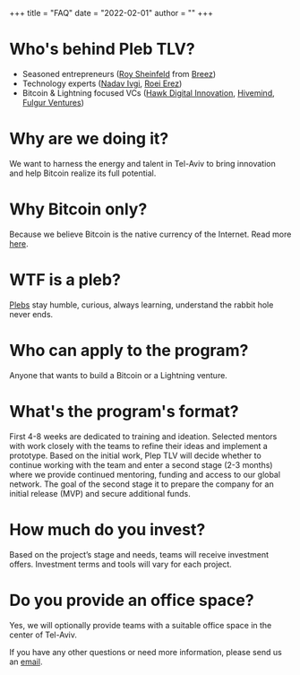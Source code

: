 +++
title = "FAQ"
date = "2022-02-01"
author = ""
+++

# Who's behind Pleb TLV? 
* Seasoned entrepreneurs ([Roy Sheinfeld](https://www.linkedin.com/in/roysheinfeld) from [Breez](https://breez.technology))
* Technology experts ([Nadav Ivgi](https://www.linkedin.com/in/nadavivgi), [Roei Erez](https://www.linkedin.com/in/roeierez))
* Bitcoin & Lightning focused VCs ([Hawk Digital Innovation](https://www.hawkdigitalinnovation.com), [Hivemind](https://hivemind.vc), [Fulgur Ventures](https://fulgur.ventures))
# Why are we doing it?
We want to harness the energy and talent in Tel-Aviv to bring innovation and help Bitcoin realize its full potential. 
# Why Bitcoin only?
Because we believe Bitcoin is the native currency of the Internet. Read more [here](https://bitcoin.org/bitcoin.pdf).
# WTF is a pleb?
[Plebs](https://bitcoinmagazine.com/culture/plebs-patricians-bitcoin-rome) stay humble, curious, always learning, understand the rabbit hole never ends. 
# Who can apply to the program?
Anyone that wants to build a Bitcoin or a Lightning venture. 
# What's the program's format?
First 4-8 weeks are dedicated to training and ideation. Selected mentors with work closely with the teams to refine their ideas and implement a prototype. Based on the initial work, Plep TLV will decide whether to continue working with the team and enter a second stage (2-3 months) where we provide continued mentoring, funding and access to our global network. The goal of the second stage it to prepare the company for an initial release (MVP) and secure additional funds.    
# How much do you invest?
Based on the project’s stage and needs, teams will receive investment offers. Investment terms and tools will vary for each project.
# Do you provide an office space?
Yes, we will optionally provide teams with a suitable office space in the center of Tel-Aviv. 

If you have any other questions or need more information, please send us an [email](mailto:plebtlv@gmail.com).
